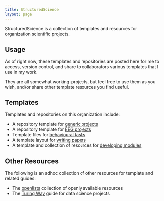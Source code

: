```yaml
---
title: StructuredScience
layout: page
---
```


StructuredScience is a collection of templates and resources for organization scientific projects.

## Usage

As of right now, these templates and repositories are posted here for me to access, version control, and share to collaborators various templates that I use in my work.

They are all somewhat working-projects, but feel free to use them as you wish, and/or share other template resources you find useful.

## Templates

Templates and repositories on this organization include:

- A repository template for [generic projects](https://github.com/structuredscience/ProjectTemplate)
- A repository template for [EEG projects](https://github.com/structuredscience/EEGTemplate)
- Template files for [behavioural tasks](https://github.com/structuredscience/TaskTemplate)
- A template layout for [writing papers](https://github.com/structuredscience/PaperTemplate)
- A template and collection of resources for [developing modules](https://github.com/structuredscience/ModuleTemplate)

## Other Resources

The following is an adhoc collection of other resources for template and related guides:

- The [openlists](https://github.com/openlists) collection of openly available resources
- The [Turing Way](https://github.com/alan-turing-institute/the-turing-way) guide for data science projects
